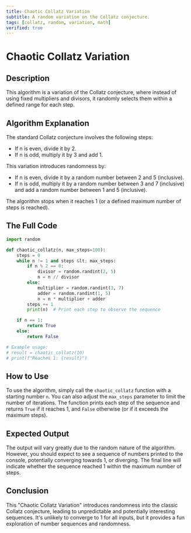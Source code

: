 ```yaml
---
title: Chaotic Collatz Variation
subtitle: A random variation on the Collatz conjecture.
tags: [collatz, random, variation, math]
verified: true
---
```


# Chaotic Collatz Variation

## Description

This algorithm is a variation of the Collatz conjecture, where instead of using fixed multipliers and divisors, it randomly selects them within a defined range for each step.

## Algorithm Explanation

The standard Collatz conjecture involves the following steps:

*   If n is even, divide it by 2.
*   If n is odd, multiply it by 3 and add 1.

This variation introduces randomness by:

*   If n is even, divide it by a random number between 2 and 5 (inclusive).
*   If n is odd, multiply it by a random number between 3 and 7 (inclusive) and add a random number between 1 and 5 (inclusive).

The algorithm stops when it reaches 1 (or a defined maximum number of steps is reached).

## The Full Code

```python
import random

def chaotic_collatz(n, max_steps=100):
    steps = 0
    while n != 1 and steps &lt; max_steps:
        if n % 2 == 0:
            divisor = random.randint(2, 5)
            n = n // divisor
        else:
            multiplier = random.randint(3, 7)
            adder = random.randint(1, 5)
            n = n * multiplier + adder
        steps += 1
        print(n)  # Print each step to observe the sequence

    if n == 1:
        return True
    else:
        return False

# Example usage:
# result = chaotic_collatz(10)
# print(f"Reaches 1: {result}")

```

## How to Use

To use the algorithm, simply call the `chaotic_collatz` function with a starting number `n`.  You can also adjust the `max_steps` parameter to limit the number of iterations.  The function prints each step of the sequence and returns `True` if it reaches 1, and `False` otherwise (or if it exceeds the maximum steps).

## Expected Output

The output will vary greatly due to the random nature of the algorithm.  However, you should expect to see a sequence of numbers printed to the console, potentially converging towards 1, or diverging.  The final line will indicate whether the sequence reached 1 within the maximum number of steps.

## Conclusion

This "Chaotic Collatz Variation" introduces randomness into the classic Collatz conjecture, leading to unpredictable and potentially interesting sequences.  It's unlikely to converge to 1 for all inputs, but it provides a fun exploration of number sequences and randomness.
